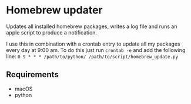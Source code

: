 # Homebrew updater

Updates all installed homebrew packages, writes a log file and runs an apple script to produce a notification.

I use this in combination with a crontab entry to update all my packages every day at 9:00 am.
To do this just run ``` crontab -e ``` and add the following line: ``` 0 9 * * * /path/to/python/ /path/to/script/homebrew_update.py ```

## Requirements

* macOS
* python